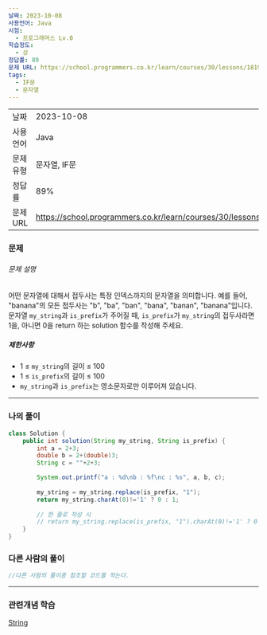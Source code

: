 ```yaml
---
날짜: 2023-10-08
사용언어: Java
시험:
  - 프로그래머스 Lv.0
학습정도:
  - 상
정답률: 89
문제 URL: https://school.programmers.co.kr/learn/courses/30/lessons/181906
tags:
  - IF문
  - 문자열
---
```

|        |                                                                  |
| ------ | ---------------------------------------------------------------- |
| 날짜     | 2023-10-08                                                       |
| 사용 언어  | Java                                                             |
| 문제 유형  | 문자열, IF문                                                         |
| 정답률    | 89%                                                              |
| 문제 URL | https://school.programmers.co.kr/learn/courses/30/lessons/181906 |

### 문제

###### 문제 설명

어떤 문자열에 대해서 접두사는 특정 인덱스까지의 문자열을 의미합니다. 예를 들어, "banana"의 모든 접두사는 "b", "ba", "ban", "bana", "banan", "banana"입니다.  
문자열 `my_string`과 `is_prefix`가 주어질 때, `is_prefix`가 `my_string`의 접두사라면 1을, 아니면 0을 return 하는 solution 함수를 작성해 주세요.

##### 제한사항

- 1 ≤ `my_string`의 길이 ≤ 100
- 1 ≤ `is_prefix`의 길이 ≤ 100
- `my_string`과 `is_prefix`는 영소문자로만 이루어져 있습니다.

---
### 나의 풀이

```java
class Solution {
    public int solution(String my_string, String is_prefix) {
        int a = 2+3;
        double b = 2+(double)3;
        String c = ""+2+3;

        System.out.printf("a : %d\nb : %f\nc : %s", a, b, c);
            
        my_string = my_string.replace(is_prefix, "1");
        return my_string.charAt(0)!='1' ? 0 : 1;
            
        // 한 줄로 작성 시
        // return my_string.replace(is_prefix, "1").charAt(0)!='1' ? 0 : 1;
    }
}
```

### 다른 사람의 풀이

```java
//다른 사람의 풀이중 참조할 코드를 적는다.
```

---
### 관련개념 학습

[String](String.md)